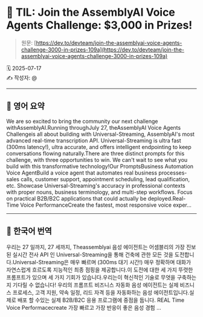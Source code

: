 # 📌 TIL: Join the AssemblyAI Voice Agents Challenge: $3,000 in Prizes!

> 원문: [https://dev.to/devteam/join-the-assemblyai-voice-agents-challenge-3000-in-prizes-109a](https://dev.to/devteam/join-the-assemblyai-voice-agents-challenge-3000-in-prizes-109a)

🗓 2025-07-17  
✍️ 작성자: @

---

## 🔹 영어 요약

We are so excited to bring the community our next challenge withAssemblyAI.Running throughJuly 27, theAssemblyAI Voice Agents Challengeis all about building with Universal-Streaming, AssemblyAI's most advanced real-time transcription API. Universal-Streaming is ultra fast (300ms latency!), ultra accurate, and offers intelligent endpointing to keep conversations flowing naturally.There are three distinct prompts for this challenge, with three opportunities to win. We can't wait to see what you build with this transformative technology!Our PromptsBusiness Automation Voice AgentBuild a voice agent that automates real business processes- sales calls, customer support, appointment scheduling, lead qualification, etc. Showcase Universal-Streaming's accuracy in professional contexts with proper nouns, business terminology, and multi-step workflows. Focus on practical B2B/B2C applications that could actually be deployed.Real-Time Voice PerformanceCreate the fastest, most responsive voice exper...

---

## 🔸 한국어 번역

우리는 27 일까지, 27 세까지, Theassemblyai 음성 에이전트는 어셈블리의 가장 진보 된 실시간 전사 API 인 Universal-Streaming을 통해 건축에 관한 모든 것을 도전합니다.Universal-Streaming은 매우 빠르며 (300ms 대기 시간!) 매우 정확하며 대화가 자연스럽게 흐르도록 지능적인 최종 점핑을 제공합니다.이 도전에 대한 세 가지 뚜렷한 프롬프트가 있으며 세 가지 기회가 있습니다.우리는이 혁신적인 기술로 무엇을 구축하는지 기다릴 수 없습니다! 우리의 프롬프트 비즈니스 자동화 음성 에이전트는 실제 비즈니스 프로세스, 고객 지원, 약속 일정, 리드 자격 등을 자동화하는 음성 에이전트입니다.실제로 배포 할 수있는 실제 B2B/B2C 응용 프로그램에 중점을 둡니다. REAL Time Voice Performacecreate 가장 빠르고 가장 반응이 좋은 음성 경험 ...
